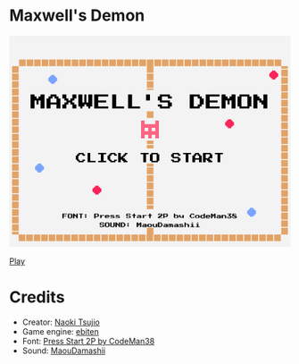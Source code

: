 # Maxwell's Demon

![Maxwell's Demon](https://github.com/tsujio/game-maxwells-demon/blob/main/image.png?raw=true)

[Play](https://game.tsujio.org/game.html?title=maxwells-demon)

# Credits

- Creator: [Naoki Tsujio](https://www.tsujio.org/)
- Game engine: [ebiten](https://ebiten.org/)
- Font: [Press Start 2P by CodeMan38](https://fonts.google.com/specimen/Press+Start+2P)
- Sound: [MaouDamashii](https://maou.audio/)
